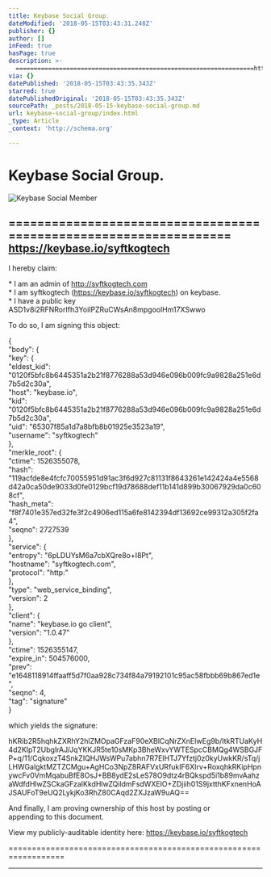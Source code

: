 ```yaml
---
title: Keybase Social Group.
dateModified: '2018-05-15T03:43:31.248Z'
publisher: {}
author: []
inFeed: true
hasPage: true
description: >-
  ==================================================================https://keybase.io/syftkogtech--------------------------------------------------------------------
via: {}
datePublished: '2018-05-15T03:43:35.343Z'
starred: true
datePublishedOriginal: '2018-05-15T03:43:35.343Z'
sourcePath: _posts/2018-05-15-keybase-social-group.md
url: keybase-social-group/index.html
_type: Article
_context: 'http://schema.org'

---
```

# Keybase Social Group.
![Keybase Social Member ](https://the-grid-user-content.s3-us-west-2.amazonaws.com/e9254e83-fb42-49b0-8506-dd5ebe0c6d8e.png)

==================================================================  
https://keybase.io/syftkogtech  
--------------------------------------------------------------------

I hereby claim:

\* I am an admin of http://syftkogtech.com  
\* I am syftkogtech (https://keybase.io/syftkogtech) on keybase.  
\* I have a public key ASD1v8i2RFNRorIfh3YoilPZRuCWsAn8mpgoolHm17XSwwo

To do so, I am signing this object:

{  
"body": {  
"key": {  
"eldest\_kid": "0120f5bfc8b6445351a2b21f8776288a53d946e096b009fc9a9828a251e6d7b5d2c30a",  
"host": "keybase.io",  
"kid": "0120f5bfc8b6445351a2b21f8776288a53d946e096b009fc9a9828a251e6d7b5d2c30a",  
"uid": "65307f85a1d7a8bfb8b01925e3523a19",  
"username": "syftkogtech"  
},  
"merkle\_root": {  
"ctime": 1526355078,  
"hash": "119acfde8e4fcfc70055951d91ac3f6d927c81131f8643261e142424a4e5568d42a0ca50de9033d0fe0129bcf19d78688def11b141d899b30067929da0c608cf",  
"hash\_meta": "f8f7401e357ed32fe3f2c4906ed115a6fe8142394df13692ce99312a305f2fa4",  
"seqno": 2727539  
},  
"service": {  
"entropy": "6pLDUYsM6a7cbXQre8o+I8Pt",  
"hostname": "syftkogtech.com",  
"protocol": "http:"  
},  
"type": "web\_service\_binding",  
"version": 2  
},  
"client": {  
"name": "keybase.io go client",  
"version": "1.0.47"  
},  
"ctime": 1526355147,  
"expire\_in": 504576000,  
"prev": "e1648118914ffaaff5d7f0aa928c734f84a79192101c95ac58fbbb69b867ed1e",  
"seqno": 4,  
"tag": "signature"  
}

which yields the signature:

hKRib2R5hqhkZXRhY2hlZMOpaGFzaF90eXBlCqNrZXnEIwEg9b/ItkRTUaKyH4d2KIpT2UbglrAJ/JqYKKJR5te10sMKp3BheWxvYWTESpcCBMQg4WSBGJFP+q/11/CqkoxzT4SnkZIQHJWsWPu7abhn7R7EIHTJ7Yfztj0z0kyUwkKR/sTq/jLHWGalgktMZTZCMgu+AgHCo3NpZ8RAFVxURfukIF6XIrv+RoxqhkRKipHpnywcFv0VmMqabuBfE8OsJ+BB8ydE2sLeS78O9dtz4rBQkspd5i1b89mvAahzaWdfdHlwZSCkaGFzaIKkdHlwZQildmFsdWXEIO+ZDjiih01S9jxtthKFxnenHoAJSAUFoT9eUQ2LykjKo3RhZ80CAqd2ZXJzaW9uAQ==

And finally, I am proving ownership of this host by posting or  
appending to this document.

View my publicly-auditable identity here: https://keybase.io/syftkogtech

==================================================================

---